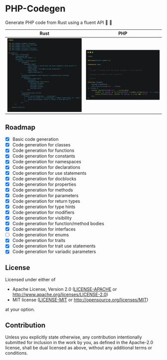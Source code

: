 # PHP-Codegen

Generate PHP code from Rust using a fluent API 🐘 🦀

 Rust                                           | PHP
:----------------------------------------------:|:----------------------------------------------:
[![](screenshots/rust.png)](examples/simple.rs) | [![](screenshots/php.png)](examples/simple.php)

## Roadmap

- [x] Basic code generation
- [x] Code generation for classes
- [x] Code generation for functions
- [x] Code generation for constants
- [x] Code generation for namespaces
- [x] Code generation for declarations
- [x] Code generation for use statements
- [x] Code generation for docblocks
- [x] Code generation for properties
- [x] Code generation for methods
- [x] Code generation for parameters
- [x] Code generation for return types
- [x] Code generation for type hints
- [x] Code generation for modifiers
- [x] Code generation for visibility
- [x] Code generation for function/method bodies
- [x] Code generation for interfaces
- [ ] Code generation for enums
- [x] Code generation for traits
- [x] Code generation for trait use statements
- [x] Code generation for variadic parameters

## License

Licensed under either of

 * Apache License, Version 2.0
   ([LICENSE-APACHE](LICENSE-APACHE) or http://www.apache.org/licenses/LICENSE-2.0)
 * MIT license
   ([LICENSE-MIT](LICENSE-MIT) or http://opensource.org/licenses/MIT)

at your option.

## Contribution

Unless you explicitly state otherwise, any contribution intentionally submitted
for inclusion in the work by you, as defined in the Apache-2.0 license, shall be
dual licensed as above, without any additional terms or conditions.